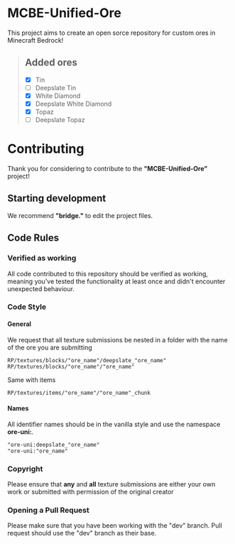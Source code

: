 # MCBE-Unified-Ore

This project aims to create an open sorce repository for custom ores in Minecraft Bedrock!

>  ## Added ores  
> - [X] Tin  
> - [ ] Deepslate Tin  
> - [X] White Diamond
> - [X] Deepslate White Diamond
> - [X] Topaz
> - [ ] Deepslate Topaz

# Contributing

Thank you for considering to contribute to the **"MCBE-Unified-Ore"** project!

## Starting development

We recommend **"bridge."** to edit the project files.

## Code Rules

### Verified as working

All code contributed to this repository should be verified as working, meaning you've tested the
functionality at least once and didn't encounter unexpected behaviour.

### Code Style

#### General

We request that all texture submissions be nested in a folder with the name of the ore you are submitting

```
RP/textures/blocks/"ore_name"/deepslate_"ore_name"
RP/textures/blocks/"ore_name"/"ore_name"
```

Same with items

```
RP/textures/items/"ore_name"/"ore_name"_chunk
```

#### Names

All identifier names should be in the vanilla style and use the namespace **ore-uni:**.

```
"ore-uni:deepslate_"ore_name"
"ore-uni:"ore_name"
```

### Copyright

Please ensure that **any** and **all** texture submissions are either your own work or submitted with permission of the original creator

### Opening a Pull Request

Please make sure that you have been working with the "dev" branch. Pull request should use the "dev" branch as their base.
